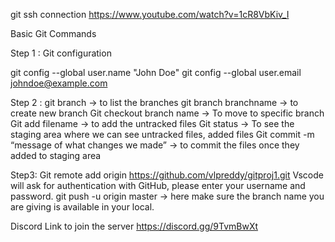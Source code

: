 git ssh connection
https://www.youtube.com/watch?v=1cR8VbKiv_I

Basic Git Commands

Step 1 : Git configuration

git config --global user.name "John Doe"
git config --global user.email johndoe@example.com

Step 2 : 
	git branch                               -> to list the branches
	git branch branchname         -> to create new branch
        Git checkout branch name    -> To move to specific branch
        Git add filename                       -> to add the untracked files
        Git status -> To see the staging area where we can see untracked files, added files
        Git commit -m “message of what changes we made”  -> to commit the files once they added to staging area



Step3:
       Git remote add origin https://github.com/vlpreddy/gitproj1.git
               Vscode will ask for authentication with GitHub, please enter your username and password.
       git push -u origin master  -> here make sure the branch name you are giving is available in your local.

Discord Link to join the server https://discord.gg/9TvmBwXt
